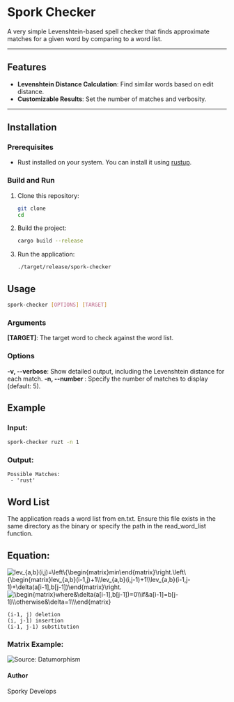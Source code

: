 # Spork Checker

A very simple Levenshtein-based spell checker that finds approximate matches for a given word by comparing to a word list.

---

## Features
- **Levenshtein Distance Calculation**: Find similar words based on edit distance.
- **Customizable Results**: Set the number of matches and verbosity.

---

## Installation

### Prerequisites
- Rust installed on your system. You can install it using [rustup](https://rustup.rs/).

### Build and Run
1. Clone this repository:
   ```bash
   git clone 
   cd
   ```
2. Build the project:
   ```bash
   cargo build --release
   ```
3. Run the application:
   ```bash
   ./target/release/spork-checker
   ```

## Usage
```bash
spork-checker [OPTIONS] [TARGET]
```
### Arguments
**[TARGET]**: The target word to check against the word list.

### Options
**-v, --verbose**: Show detailed output, including the Levenshtein distance for each match.
**-n, --number *<NUMBER>***: Specify the number of matches to display (default: 5).

## Example

### Input:
   ```bash
   spork-checker ruzt -n 1
   ```
### Output:
   ```
   Possible Matches: 
    - 'rust'
   ```

## Word List
The application reads a word list from en.txt. Ensure this file exists in the same directory as the binary or specify the path in the read_word_list function.

## Equation:

<img src="https://latex.codecogs.com/svg.image?\inline&space;\bg{black}lev_{a,b}(i,j)=\left\{\begin{matrix}min\end{matrix}\right.\left\{\begin{matrix}lev_{a,b}(i-1,j)&plus;1\\lev_{a,b}(i,j-1)&plus;1\\lev_{a,b}(i-1,j-1)&plus;\delta(a[i-1],b[j-1])\end{matrix}\right." title="lev_{a,b}(i,j)=\left\{\begin{matrix}min\end{matrix}\right.\left\{\begin{matrix}lev_{a,b}(i-1,j)+1\\lev_{a,b}(i,j-1)+1\\lev_{a,b}(i-1,j-1)+\delta(a[i-1],b[j-1])\end{matrix}\right." />

<img src="https://latex.codecogs.com/svg.image?\inline&space;\bg{black}\begin{matrix}where&\delta(a[i-1],b[j-1])=0\\if&a[i-1]=b[j-1]\\otherwise&\delta=1\\\end{matrix}" title="\begin{matrix}where&\delta(a[i-1],b[j-1])=0\\if&a[i-1]=b[j-1]\\otherwise&\delta=1\\\end{matrix}" />

```
(i-1, j) deletion
(i, j-1) insertion
(i-1, j-1) substitution
```

### Matrix Example:
![Source: Datumorphism](https://github.com/user-attachments/assets/86affff9-95cc-4086-8add-33841a474a82)



#### Author
Sporky Develops
